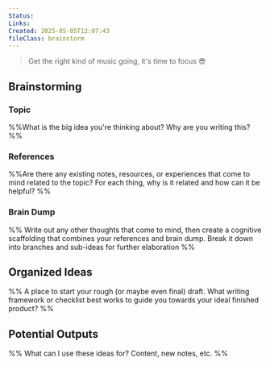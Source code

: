 ```yaml
---
Status: 
Links: 
Created: 2025-05-05T12:07:43
fileClass: brainstorm
---
```


> Get the right kind of music going, it's time to focus 😎

## Brainstorming

### Topic

%%What is the big idea you're thinking about? Why are you writing this? %%

### References
%%Are there any existing notes, resources, or experiences that come to mind related to the topic? For each thing, why is it related and how can it be helpful? %%

### Brain Dump
%%
Write out any other thoughts that come to mind, then create a cognitive scaffolding that combines your references and brain dump.
Break it down into branches and sub-ideas for further elaboration %%

## Organized Ideas
%%
A place to start your rough (or maybe even final) draft.
What writing framework or checklist best works to guide you towards your ideal finished product?
%%

## Potential Outputs

%% What can I use these ideas for? Content, new notes, etc. %%
